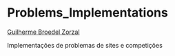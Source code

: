 <h1>Problems_Implementations</h1>
<a href = "https://github.com/GuilhermeZorzal" >Guilherme Broedel Zorzal</a>
<p> Implementações de problemas de sites e competições</p>
